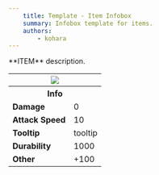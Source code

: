 ```yaml
---
	title: Template - Item Infobox
	summary: Infobox template for items.
	authors:
		- kohara
---
```


<div class="result kohara-infobox-grid" markdown>
<div markdown class="kohara-infobox-text">
**ITEM** description.
</div>
<div class="kohara-infobox-table">
  <table id="kohara-infobox--item">
	<tr>
		<th colspan="2" class="kohara-infobox--top-image"><img src="../../assets/items/sabrewing.png"></th>
	</tr>
	<tr>
		<th colspan="2">Info</th>
	</tr>
	<tr>
		<td><b>Damage</b></td>
		<td>0</td>
	</tr>
	<tr>
		<td><b>Attack Speed</b></td>
		<td>10</td>
	</tr>
	<tr>
		<td><b>Tooltip</b></td>
		<td>tooltip</td>
	</tr>
	<tr>
		<td><b>Durability</b></td>
		<td>1000</td>
	</tr>
	<tr>
		<td><b>Other</b></td>
		<td>+100</td>
	</tr>
</table>
</div>
</div>
